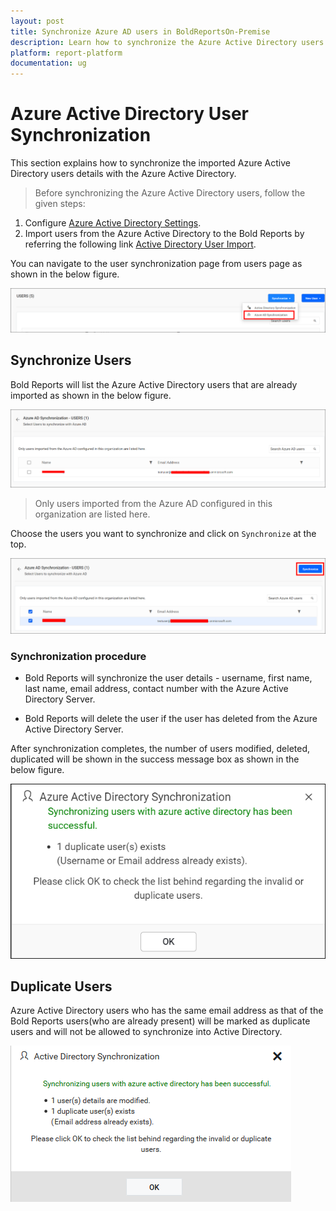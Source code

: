 ```yaml
---
layout: post
title: Synchronize Azure AD users in BoldReportsOn-Premise
description: Learn how to synchronize the Azure Active Directory users with the updated user properties in the Bold Reports.
platform: report-platform
documentation: ug
---
```


# Azure Active Directory User Synchronization

This section explains how to synchronize the imported Azure Active Directory users details with the Azure Active Directory.

> Before synchronizing the Azure Active Directory users, follow the given steps:
1. Configure [Azure Active Directory Settings](./../../../../manage-app-settings/azure-active-directory/).
2. Import users from the Azure Active Directory to the Bold Reports by referring the following link [Active Directory User Import](./../../import-users/import-azure-active-directory-users/).

You can navigate to the user synchronization page from users page as shown in the below figure.

![Azure Active Directory Synchronization Link](/static/assets/on-premise/images/manage-users-and-groups/users/synchronize-azure-active-directory-users/azure-user-synchronisation-navigation-button.png)

## Synchronize Users

Bold Reports will list the Azure Active Directory users that are already imported as shown in the below figure.

![Azure Active Directory Imported user list](/static/assets/on-premise/images/manage-users-and-groups/users/synchronize-azure-active-directory-users/imported-azure-user-list.png)

> Only users imported from the Azure AD configured in this organization are listed here.

Choose the users you want to synchronize and click on `Synchronize` at the top.

![Synchronize button](/static/assets/on-premise/images/manage-users-and-groups/users/synchronize-azure-active-directory-users/Azure-Synchronize-button.png)

### Synchronization procedure

* Bold Reports will synchronize the user details - username, first name, last name, email address, contact number with the Azure Active Directory Server.

* Bold Reports will delete the user if the user has deleted from the Azure Active Directory Server.

After synchronization completes, the number of users modified, deleted, duplicated will be shown in the success message box as shown in the below figure.

![Synchronization confirmation window](/static/assets/on-premise/images/manage-users-and-groups/users/synchronize-azure-active-directory-users/Azure-Synchronization-Confirmation-window.png)

## Duplicate Users

Azure Active Directory users who has the same email address as that of the Bold Reports users(who are already present) will be marked as duplicate users and will not be allowed to synchronize into Active Directory.

![Display Duplicated users](/static/assets/on-premise/images/manage-users-and-groups/users/synchronize-azure-active-directory-users/display-azure-duplicate-message.png)